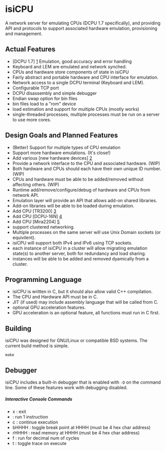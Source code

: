 isiCPU
======

A network server for emulating CPUs (DCPU 1.7 specifically), and providing API and protocols to support associated hardware emulation, provisioning and management.

Actual Features
------

 - [DCPU 1.7] [1] Emulation, good accuracy and error handling
 - Keyboard and LEM are emulated and network synched.
 - CPUs and hardware store components of state in isiCPU
 - Fairly abstract and portable hardware and CPU interface for emulation.
 - Network access to a single DCPU terminal (Keyboard and LEM).
 - Configurable TCP port
 - DCPU disassembly and simple debugger
 - Endian swap option for bin files
 - bin files load to a "rom" device
 - load estimation and support for multiple CPUs (mostly works)
 - single-threaded processes, multiple processes must be run on a server to use more cores.

Design Goals and Planned Features
------

 - (Better) Support for multiple types of CPU emulation
 - Support more hardware emulations. (It's close!)
 - Add various [new hardware devices] [2]
 - Provide a network interface to the CPU and associated hardware. (WIP)
 - Both hardware and CPUs should each have their own unique ID number. (WIP)
 - CPUs and hardware must be able to be added/removed without affecting others. (WIP)
 - Runtime add/remove/configure/debug of hardware and CPUs from network API.
 - Emulation layer will provide an API that allows add-on shared libraries.
 - Add-on libraries will be able to be loaded during emulation.
 - Add CPU [TR3200] [3]
 - Add CPU [DCPU-16N] [4]
 - Add CPU [Mira2204] [5]
 - support clustered networking.
 - Multiple processes on the same server will use Unix Domain sockets (or equivilent).
 - isiCPU will support both IPv4 and IPv6 using TCP sockets.
 - each instance of isiCPU in a cluster will allow migrating emulation state(s) to another server, both for redundancy and load sharing.
 - instances will be able to be added and removed dyamically from a cluster.

  [1]: https://raw.githubusercontent.com/gatesphere/demi-16/master/docs/dcpu-specs/dcpu-1-7.txt "DcPU Specs"
  [2]: https://github.com/techcompliant/TC-Specs "Tech Compliant Specs"
  [3]: https://github.com/trillek-team/trillek-computer/blob/master/cpu/TR3200.md "TR3200 CPU Specs"
  [4]: https://gist.github.com/Meisaka/8800367 "DCPU-16N Specification"
  [5]: https://github.com/Meisaka/MiraISA/blob/mira2204/mira2204.txt "Mira2204 Instruction Set Architecture"

Programming Language
------

 - isiCPU is written in C, but it should also allow valid C++ compilation.
 - The CPU and Hardware API must be in C.
 - JIT (if used) may include assembly language that will be called from C.
 - optional GPU acceleration features.
 - GPU acceleration is an optional feature, all functions must run in C first.

Building
------

isiCPU was designed for GNU/Linux or compatible BSD systems.
The current build method is simple.

    make


Debugger
-------

isiCPU includes a built-in debugger that is enabled with `-D` on the command line.
Some of these features work with debugging disabled.

##### Interactive Console Commands
 - x : exit
 - <enter> : run 1 instruction
 - c : continue execution
 - bHHHH : toggle break point at HHHH (must be 4 hex char address)
 - rHHHH : read memory at HHHH (must be 4 hex char address)
 - f<num> : run for decimal num of cycles
 - t : toggle trace on execute

